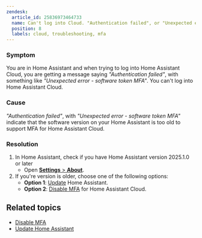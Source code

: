 ```yaml
---
zendesk:
  article_id: 25836973464733
  name: Can't log into Cloud. "Authentication failed", or "Unexpected error - software token MFA"
  position: 8
  labels: cloud, troubleshooting, mfa
---
```


### Symptom

You are in Home Assistant and when trying to log into Home Assistant Cloud, you are getting a message saying _"Authentication failed"_, with something like _"Unexpected error - software token MFA"_. You can't log into Home Assistant Cloud.

### Cause

_"Authentication failed"_, with _"Unexpected error - software token MFA"_ indicate that the software version on your Home Assistant is too old to support MFA for Home Assistant Cloud.

### Resolution

1. In Home Assistant, check if you have Home Assistant version 2025.1.0 or later
   - Open [**Settings** > **About**](https://my.home-assistant.io/redirect/info/).
2. If you're version is older, choose one of the following options:
   - **Option 1**: [Update](https://www.home-assistant.io/common-tasks/os/#updating-home-assistant) Home Assistant.
   - **Option 2**: [Disable MFA](https://support.nabucasa.com/hc/en-us/articles/26198603111581) for Home Assistant Cloud.

## Related topics

- [Disable MFA](https://support.nabucasa.com/hc/en-us/articles/26198603111581)
- [Update Home Assistant](https://www.home-assistant.io/common-tasks/os/#updating-home-assistant)
